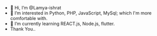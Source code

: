 - 👋 Hi, I’m @Lamya-ishrat
- 👀 I’m interested in Python, PHP, JavaScript, MySql; which I'm more comfortable with.
- 🌱 I’m currently learning REACT.js, Node.js, flutter.
- Thank You..


<!---
Lamya-ishrat/Lamya-ishrat is a ✨ special ✨ repository because its `README.md` (this file) appears on your GitHub profile.
You can click the Preview link to take a look at your changes.
--->
